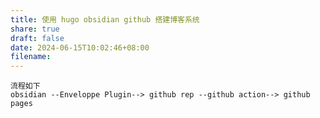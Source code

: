 ```yaml
---
title: 使用 hugo obsidian github 搭建博客系统
share: true
draft: false
date: 2024-06-15T10:02:46+08:00
filename: 
---
```



```
流程如下
obsidian --Enveloppe Plugin--> github rep --github action--> github pages
```




